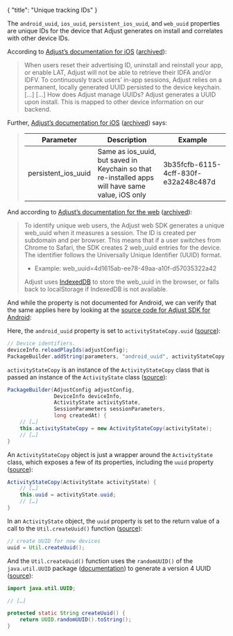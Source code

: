 {
    "title": "Unique tracking IDs"
}

The `android_uuid`, `ios_uuid`, `persistent_ios_uuid`, and `web_uuid` properties are unique IDs for the device that Adjust generates on install and correlates with other device IDs.

According to [Adjust’s documentation for iOS](https://help.adjust.com/en/article/server-to-server-attribution-checklist#generate-universally-unique-identifier-and-persist-it-to-the-device-keychain) ([archived](https://web.archive.org/web/20230825103714/https://help.adjust.com/en/article/server-to-server-attribution-checklist#generate-universally-unique-identifier-and-persist-it-to-the-device-keychain)):

> When users reset their advertising ID, uninstall and reinstall your app, or enable LAT, Adjust will not be able to retrieve their IDFA and/or IDFV. To continuously track users’ in-app sessions, Adjust relies on a permanent, locally generated UUID persisted to the device keychain. […]
> […]
> How does Adjust manage UUIDs?
> Adjust generates a UUID upon install. This is mapped to other device information on our backend.

Further, [Adjust’s documentation for iOS](https://help.adjust.com/en/article/server-to-server-sessions#post-payload) ([archived](https://archive.ph/nKj9f#post-payload)) says:

> Parameter | Description | Example
> -- | -- | --
> persistent_ios_uuid | Same as ios_uuid, but saved in Keychain so that re-installed apps will have same value, iOS only | 3b35fcfb-6115-4cff-830f-e32a248c487d

And according to [Adjust’s documentation for the web](https://help.adjust.com/en/article/web-attribution#how-it-works) ([archived](https://web.archive.org/web/20230825104342/https://help.adjust.com/en/article/web-attribution#how-it-works)):

> To identify unique web users, the Adjust web SDK generates a unique web_uuid when it measures a session. The ID is created per subdomain and per browser. This means that if a user switches from Chrome to Safari, the SDK creates 2 web_uuid entries for the device. The identifier follows the Universally Unique Identifier (UUID) format.
>
> * Example: web_uuid=4d1615ab-ee78-49aa-a10f-d57035322a42
>
> Adjust uses [IndexedDB](https://developer.mozilla.org/en-US/docs/Web/API/IndexedDB_API) to store the web_uuid in the browser, or falls back to localStorage if IndexedDB is not available.

And while the property is not documented for Android, we can verify that the same applies here by looking at the [source code for Adjust SDK for Android](https://github.com/adjust/android_sdk):

Here, the `android_uuid` property is set to `activityStateCopy.uuid` ([source](https://github.com/adjust/android_sdk/blob/fa125356d93f6797ff7a36a0eb4b8d01b573bc1a/Adjust/sdk-core/src/main/java/com/adjust/sdk/PackageBuilder.java#L294-L296)):

```java
// Device identifiers.
deviceInfo.reloadPlayIds(adjustConfig);
PackageBuilder.addString(parameters, "android_uuid", activityStateCopy.uuid);
```

`activityStateCopy` is an instance of the `ActivityStateCopy` class that is passed an instance of the `ActivityState` class ([source](https://github.com/adjust/android_sdk/blob/fa125356d93f6797ff7a36a0eb4b8d01b573bc1a/Adjust/sdk-core/src/main/java/com/adjust/sdk/PackageBuilder.java#L69-L79)):

```java
PackageBuilder(AdjustConfig adjustConfig,
               DeviceInfo deviceInfo,
               ActivityState activityState,
               SessionParameters sessionParameters,
               long createdAt) {
    // […]
    this.activityStateCopy = new ActivityStateCopy(activityState);
    // […]
}
```

An `ActivityStateCopy` object is just a wrapper around the `ActivityState` class, which exposes a few of its properties, including the `uuid` property ([source](https://github.com/adjust/android_sdk/blob/fa125356d93f6797ff7a36a0eb4b8d01b573bc1a/Adjust/sdk-core/src/main/java/com/adjust/sdk/PackageBuilder.java#L44-L67)):

```java
ActivityStateCopy(ActivityState activityState) {
    // […]
    this.uuid = activityState.uuid;
    // […]
}
```

In an `ActivityState` object, the `uuid` property is set to the return value of a call to the `Util.createUuid()` function ([source](https://github.com/adjust/android_sdk/blob/fa125356d93f6797ff7a36a0eb4b8d01b573bc1a/Adjust/sdk-core/src/main/java/com/adjust/sdk/ActivityState.java#L127-L128)):

```java
// create UUID for new devices
uuid = Util.createUuid();
```

And the `Util.createUuid()` function uses the `randomUUID()` of the `java.util.UUID` package ([documentation](https://docs.oracle.com/javase/8/docs/api/java/util/UUID.html#randomUUID--)) to generate a version 4 UUID ([source](https://github.com/adjust/android_sdk/blob/fa125356d93f6797ff7a36a0eb4b8d01b573bc1a/Adjust/sdk-core/src/main/java/com/adjust/sdk/Util.java#L79-L81)):

```java
import java.util.UUID;

// […]

protected static String createUuid() {
    return UUID.randomUUID().toString();
}
```
